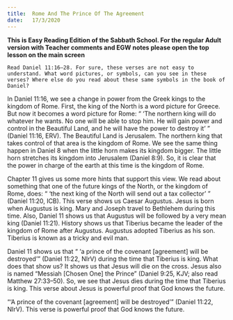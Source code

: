 ```yaml
---
title:  Rome And The Prince Of The Agreement
date:   17/3/2020
---
```


**This is Easy Reading Edition of the Sabbath School. For the regular Adult version with Teacher comments and EGW notes please open the top lesson on the main screen** 

`Read Daniel 11:16–28. For sure, these verses are not easy to understand. What word pictures, or symbols, can you see in these verses? Where else do you read about these same symbols in the book of Daniel?`

In Daniel 11:16, we see a change in power from the Greek kings to the kingdom of Rome. First, the king of the North is a word picture for Greece. But now it becomes a word picture for Rome: “ ‘The northern king will do whatever he wants. No one will be able to stop him. He will gain power and control in the Beautiful Land, and he will have the power to destroy it’ ” (Daniel 11:16, ERV). The Beautiful Land is Jerusalem. The northern king that takes control of that area is the kingdom of Rome. We see the same thing happen in Daniel 8 when the little horn makes its kingdom bigger. The little horn stretches its kingdom into Jerusalem (Daniel 8:9). So, it is clear that the power in charge of the earth at this time is the kingdom of Rome.

Chapter 11 gives us some more hints that support this view. We read about something that one of the future kings of the North, or the kingdom of Rome, does: “ ‘the next king of the North will send out a tax collector’ ” (Daniel 11:20, ICB). This verse shows us Caesar Augustus. Jesus is born when Augustus is king. Mary and Joseph travel to Bethlehem during this time. Also, Daniel 11 shows us that Augustus will be followed by a very mean king (Daniel 11:21). History shows us that Tiberius became the leader of the kingdom of Rome after Augustus. Augustus adopted Tiberius as his son. Tiberius is known as a tricky and evil man.

Daniel 11 shows us that “ ‘a prince of the covenant [agreement] will be destroyed’” (Daniel 11:22, NIrV) during the time that Tiberius is king. What does that show us? It shows us that Jesus will die on the cross. Jesus also is named “Messiah [Chosen One] the Prince” (Daniel 9:25, KJV; also read Matthew 27:33–50). So, we see that Jesus dies during the time that Tiberius is king. This verse about Jesus is powerful proof that God knows the future.

“‘A prince of the covenant [agreement] will be destroyed’” (Daniel 11:22, NIrV). This verse is powerful proof that God knows the future.
